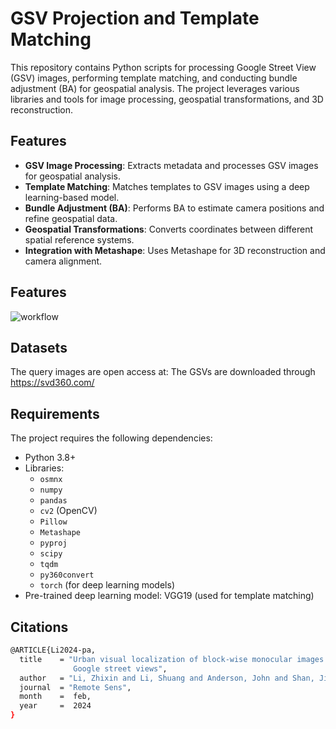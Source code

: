 # GSV Projection and Template Matching

This repository contains Python scripts for processing Google Street View (GSV) images, performing template matching, and conducting bundle adjustment (BA) for geospatial analysis. The project leverages various libraries and tools for image processing, geospatial transformations, and 3D reconstruction.

## Features

- **GSV Image Processing**: Extracts metadata and processes GSV images for geospatial analysis.
- **Template Matching**: Matches templates to GSV images using a deep learning-based model.
- **Bundle Adjustment (BA)**: Performs BA to estimate camera positions and refine geospatial data.
- **Geospatial Transformations**: Converts coordinates between different spatial reference systems.
- **Integration with Metashape**: Uses Metashape for 3D reconstruction and camera alignment.

## Features

![workflow](https://github.com/user-attachments/assets/a6090841-6077-4c64-994a-c4518508bbd5)

## Datasets

The query images are open access at:
The GSVs are downloaded through https://svd360.com/

## Requirements

The project requires the following dependencies:

- Python 3.8+
- Libraries:
  - `osmnx`
  - `numpy`
  - `pandas`
  - `cv2` (OpenCV)
  - `Pillow`
  - `Metashape`
  - `pyproj`
  - `scipy`
  - `tqdm`
  - `py360convert`
  - `torch` (for deep learning models)
- Pre-trained deep learning model: VGG19 (used for template matching)

## Citations
```bash
@ARTICLE{Li2024-pa,
  title    = "Urban visual localization of block-wise monocular images with
              Google street views",
  author   = "Li, Zhixin and Li, Shuang and Anderson, John and Shan, Jie",
  journal  = "Remote Sens",
  month    =  feb,
  year     =  2024
}
```
